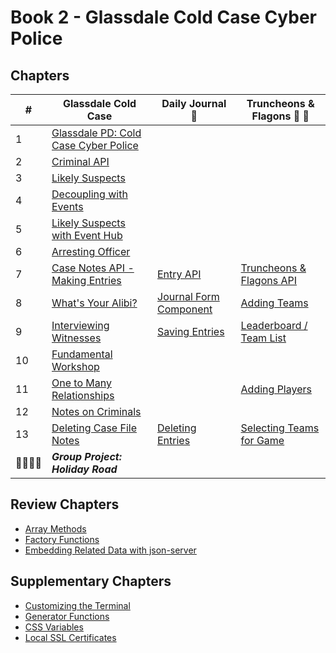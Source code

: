 # Book 2 - Glassdale Cold Case Cyber Police

## Chapters

| #  | Glassdale Cold Case | Daily Journal 📔 | Truncheons &amp; Flagons 🏏 🍺 |
|--|--|--|--|
| 1 | [Glassdale PD: Cold Case Cyber Police](./chapters/GLASSDALE_PD_INTRO.md) |  |  |
| 2 | [Criminal API](./chapters/GLASSDALE_CRIMINAL_API.md) |  |  |
| 3 | [Likely Suspects](./chapters/GLASSDALE_CRIMINAL_HISTORY.md) |  |  |
| 4 | [Decoupling with Events](./chapters/GLASSDALE_DECOUPLING.md) |  |  |
| 5 | [Likely Suspects with Event Hub](./chapters/GLASSDALE_EVENT_HUB.md) |  |  |
| 6 | [Arresting Officer](./chapters/GLASSDALE_ARRESTING_OFFICERS.md) |  |  |
| 7 | [Case Notes API - Making Entries](./chapters/GLASSDALE_NOTES_API.md) | [Entry API](./chapters/DAILY_JOURNAL_FETCHING.md) | [Truncheons &amp; Flagons API](./chapters/TF_API.md) |
| 8 | [What's Your Alibi?](./chapters/GLASSDALE_ALIBI.md) | [Journal Form Component](./chapters/DAILY_JOURNAL_FORM_COMPONENT.md) | [Adding Teams](./chapters/TF_FORMS.md) |
| 9 | [Interviewing Witnesses](./chapters/GLASSDALE_WITNESSES.md) | [Saving Entries](./chapters/DAILY_JOURNAL_SAVING_ENTRIES.md) | [Leaderboard / Team List](./chapters/TF_LEADERBOARD_TEAMS.md) |
| 10 | [Fundamental Workshop](./chapters/EVENTS_WORKSHOP.md) |  |  |
| 11 | [One to Many Relationships](./chapters/ONE_MANY.md) |  | [Adding Players](./chapters/TF_PLAYER_FORM.md) |
| 12 | [Notes on Criminals](./chapters/GLASSDALE_CRIMINAL_NOTES.md) |  |  |
| 13 | [Deleting Case File Notes](./chapters/GLASSDALE_DELETE_NOTES.md) | [Deleting Entries](./chapters/DAILY_JOURNAL_DELETING_ENTRIES.md) | [Selecting Teams for Game](./chapters/TF_CHOOSE_TEAMS.md) |
| 👨‍👨‍👦‍👦 | **_Group Project: Holiday Road_** |  |  |

## Review Chapters

* [Array Methods](./chapters/JS_ARRAY_METHODS.md)
* [Factory Functions](./chapters/JS_FACTORY_FUNCTION.md)
* [Embedding Related Data with json-server](./chapters/JS_JSON_SERVER_RELATIONSHIPS.md)

## Supplementary Chapters

* [Customizing the Terminal](./chapters/CLI_PERSONALIZATION.md)
* [Generator Functions](./chapters/JS_GENERATOR_FUNCTION.md)
* [CSS Variables](./chapters/CSS_VARIABLES.md)
* [Local SSL Certificates](./chapters/LOCAL_CERTS.md)
